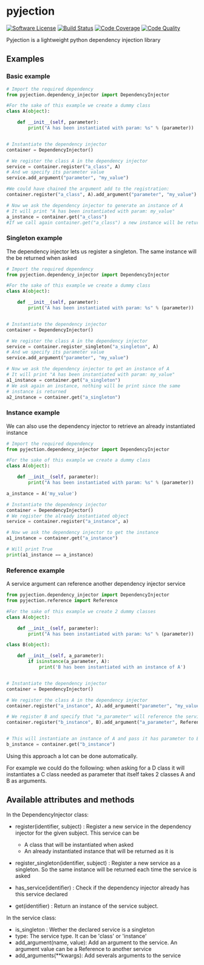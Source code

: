 # pyjection

[![Software License](https://img.shields.io/badge/license-MIT-brightgreen.svg?style=flat-square)](LICENSE)
[![Build Status](https://img.shields.io/travis/Darkheir/pyjection/master.svg?style=flat-square)](https://travis-ci.org/Darkheir/pyjection/)
[![Code Coverage](https://scrutinizer-ci.com/g/Darkheir/pyjection/badges/coverage.png?b=master)](https://scrutinizer-ci.com/g/Darkheir/pyjection/?branch=master)
[![Code Quality](https://scrutinizer-ci.com/g/Darkheir/pyjection/badges/quality-score.png?b=master)](https://scrutinizer-ci.com/g/Darkheir/pyjection/?branch=master)


Pyjection is a lightweight python dependency injection library


## Examples

### Basic example

```python
# Import the required dependency
from pyjection.dependency_injector import DependencyInjector

#For the sake of this example we create a dummy class
class A(object):

    def __init__(self, parameter):
        print("A has been instantiated with param: %s" % (parameter))


# Instantiate the dependency injector
container = DependencyInjector()

# We register the class A in the dependency injector
service = container.register("a_class", A)
# And we specify its parameter value
service.add_argument("parameter", "my_value")

#We could have chained the argument add to the registration:
container.register("a_class", A).add_argument("parameter", "my_value")

# Now we ask the dependency injector to generate an instance of A
# It will print "A has been instantiated with param: my_value"
a_instance = container.get("a_class")
#If we call again container.get("a_class") a new instance will be returned
```

### Singleton example

The dependency injector lets us register a singleton. The same instance will the be returned when asked

```python
# Import the required dependency
from pyjection.dependency_injector import DependencyInjector

#For the sake of this example we create a dummy class
class A(object):

    def __init__(self, parameter):
        print("A has been instantiated with param: %s" % (parameter))


# Instantiate the dependency injector
container = DependencyInjector()

# We register the class A in the dependency injector
service = container.register_singleton("a_singleton", A)
# And we specify its parameter value
service.add_argument("parameter", "my_value")

# Now we ask the dependency injector to get an instance of A
# It will print "A has been instantiated with param: my_value"
a1_instance = container.get("a_singleton")
# We ask again an instance, nothing will be print since the same
# instance is returned
a2_instance = container.get("a_singleton")
```

### Instance example

We can also use the dependency injector to retrieve an already instantiated instance

```python
# Import the required dependency
from pyjection.dependency_injector import DependencyInjector

#For the sake of this example we create a dummy class
class A(object):

    def __init__(self, parameter):
        print("A has been instantiated with param: %s" % (parameter))

a_instance = A('my_value')

# Instantiate the dependency injector
container = DependencyInjector()
# We register the already instantiated object
service = container.register("a_instance", a)

# Now we ask the dependency injector to get the instance
a1_instance = container.get("a_instance")

# Will print True
print(a1_instance == a_instance)
```

### Reference example

A service argument can reference another dependency injector service

```python
from pyjection.dependency_injector import DependencyInjector
from pyjection.reference import Reference

#For the sake of this example we create 2 dummy classes
class A(object):

    def __init__(self, parameter):
        print("A has been instantiated with param: %s" % (parameter))

class B(object):

    def __init__(self, a_parameter):
        if isinstance(a_parameter, A):
            print('B has been instantiated with an instance of A')


# Instantiate the dependency injector
container = DependencyInjector()

# We register the class A in the dependency injector
container.register("a_instance", A).add_argument("parameter", "my_value")

# We register B and specify that "a_parameter" will reference the service "a_instance"
container.register("b_instance", B).add_argument("a_parameter", Reference('a_instance'))


# This will instantiate an instance of A and pass it has parameter to B
b_instance = container.get("b_instance")
```

Using this approach a lot can be done automatically.

For example we could do the following: when asking for a D class it will instantiates a C class needed as parameter that itself takes 2 classes A and B as arguments.

## Available attributes and methods

In the DependencyInjector class:

* register(identifier, subject) : Register a new service in the dependency injector for the given subject. This service can be
    * A class that will be instantiated when asked
    * An already instantiated instance that will be returned as it is
    
* register_singleton(identifier, subject) : Register a new service as a singleton. So the same instance will be returned each time the service is asked

* has_service(identifier) : Check if the dependency injector already has this service declared

* get(identifier) : Return an instance of the service subject.

In the service class:

* is_singleton : Wether the declared service is a singleton
* type: The service type. It can be 'class' or 'instance'
* add_argument(name, value): Add an argument to the service. An argument value can be a Reference to another service
* add_arguments(**kwargs): Add severals arguments to the service
